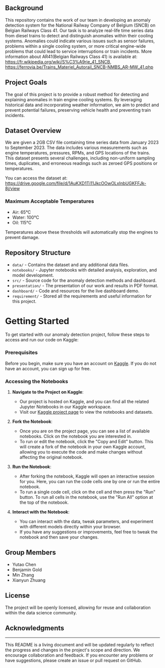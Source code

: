 ## Background

This repository contains the work of our team in developing an anomaly detection system for the National Railway Company of Belgium (SNCB) on Belgian Railways Class 41. Our task is to analyze real-life time series data from diesel trains to detect and distinguish anomalies within their cooling systems. Anomalies could indicate various issues such as sensor failures, problems within a single cooling system, or more critical engine-wide problems that could lead to service interruptions or train incidents.
More information about AR41(Belgian Railways Class 41) is available at: https://fr.wikipedia.org/wiki/S%C3%A9rie_41_SNCB, https://ferrovia.be/Trains_Materiel_Autorail_SNCB-NMBS_AR-MW_41.php

## Project Goals

The goal of this project is to provide a robust method for detecting and explaining anomalies in train engine cooling systems. By leveraging historical data and incorporating weather information, we aim to predict and prevent potential failures, preserving vehicle health and preventing train incidents.

## Dataset Overview

We are given a 2GB CSV file containing time series data from January 2023 to September 2023. The data includes various measurements such as engine temperatures, pressures, RPMs, and GPS locations of the trains. This dataset presents several challenges, including non-uniform sampling times, duplicates, and erroneous readings such as zeroed GPS positions or temperatures.

You can access the dataset at: https://drive.google.com/file/d/1AuKXD1Ti11JkcOOwOLxInbUGKFFJk-8j/view

### Maximum Acceptable Temperatures

- Air: 65°C
- Water: 100°C
- Oil: 115°C

Temperatures above these thresholds will automatically stop the engines to prevent damage.

## Repository Structure

- `data/` - Contains the dataset and any additional data files.
- `notebooks/` - Jupyter notebooks with detailed analysis, exploration, and model development.
- `src/` - Source code for the anomaly detection methods and dashboard.
- `presentation/` - The presentation of our work and results in PDF format.
- `dashboard/` - Code and resources for the live dashboard demo.
- `requirement/` - Stored all the requirements and useful information for this project. 

# Getting Started

To get started with our anomaly detection project, follow these steps to access and run our code on Kaggle:

### Prerequisites

Before you begin, make sure you have an account on [Kaggle](https://www.kaggle.com). If you do not have an account, you can sign up for free.

### Accessing the Notebooks

1. **Navigate to the Project on Kaggle**:
   - Our project is hosted on Kaggle, and you can find all the related Jupyter Notebooks in our Kaggle workspace. 
   - Visit our [Kaggle project page](link-to-your-kaggle-project) to view the notebooks and datasets.

2. **Fork the Notebook**:
   - Once you are on the project page, you can see a list of available notebooks. Click on the notebook you are interested in.
   - To run or edit the notebook, click the "Copy and Edit" button. This will create a fork of the notebook in your own Kaggle account, allowing you to execute the code and make changes without affecting the original notebook.

3. **Run the Notebook**:
   - After forking the notebook, Kaggle will open an interactive session for you. Here, you can run the code cells one by one or run the entire notebook.
   - To run a single code cell, click on the cell and then press the "Run" button. To run all cells in the notebook, use the "Run All" option at the top of the notebook.

4. **Interact with the Notebook**:
   - You can interact with the data, tweak parameters, and experiment with different models directly within your browser.
   - If you have any suggestions or improvements, feel free to tweak the notebook and then save your changes.


## Group Members

- Yutao Chen
- Benjamin Gold
- Min Zhang
- Xianyun Zhuang

## License

The project will be openly licensed, allowing for reuse and collaboration within the data science community.

## Acknowledgments



---

This README is a living document and will be updated regularly to reflect the progress and changes in the project's scope and direction. We encourage collaboration and feedback. If you encounter any problems or have suggestions, please create an issue or pull request on GitHub.
